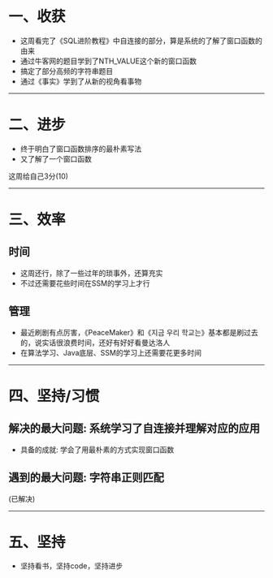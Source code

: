 # 一、收获

- 这周看完了《SQL进阶教程》中自连接的部分，算是系统的了解了窗口函数的由来
- 通过牛客网的题目学到了NTH_VALUE这个新的窗口函数
- 搞定了部分高频的字符串题目
- 通过《事实》学到了从新的视角看事物

<hr>











# 二、进步

- 终于明白了窗口函数排序的最朴素写法
- 又了解了一个窗口函数

这周给自己3分(10)

<hr>











# 三、效率



## 时间

- 这周还行，除了一些过年的琐事外，还算充实
- 不过还需要花些时间在SSM的学习上才行



## 管理

- 最近刷剧有点厉害，《PeaceMaker》和《지금 우리 학교는》基本都是刷过去的，说实话很浪费时间，还好有好好看曼达洛人
- 在算法学习、Java底层、SSM的学习上还需要花更多时间

<hr>











# 四、坚持/习惯



## 解决的最大问题: 系统学习了自连接并理解对应的应用

- 具备的成就: 学会了用最朴素的方式实现窗口函数





## 遇到的最大问题: 字符串正则匹配

(已解决)

<hr>







# 五、坚持

- 坚持看书，坚持code，坚持进步







